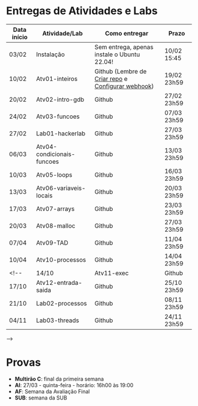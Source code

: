 
# Entregas de Atividades e Labs


| Data início | Atividade/Lab                                                              | Como entregar   | Prazo              |
|-------------|----------------------------------------------------------------------------|-----------------|--------------------|
| 03/02 | Instalação | Sem entrega, apenas instale o Ubuntu 22.04! | 10/02 15:45 |
| 10/02 | Atv01-inteiros | Github (Lembre de [Criar repo](https://classroom.github.com/a/kza8G2K0) e [Configurar webhook](tutorial_servidor_testes.pdf)) | 19/02 23h59 |
| 20/02 | Atv02-intro-gdb | Github | 27/02 23h59 |
| 24/02 | Atv03-funcoes | Github | 07/03 23h59 |
| 27/02 | Lab01-hackerlab  | Github | 27/03 23h59 |
| 06/03 | Atv04-condicionais-funcoes | Github | 13/03 23h59 |
| 10/03 | Atv05-loops | Github | 16/03 23h59 |
| 13/03 | Atv06-variaveis-locais | Github | 20/03 23h59 |
| 17/03 | Atv07-arrays | Github | 23/03 23h59 |
| 20/03 | Atv08-malloc | Github | 27/03 23h59 |
| 07/04 | Atv09-TAD  | Github | 11/04 23h59 |
| 10/04 | Atv10-processos | Github | 14/04 23h59 |
<!-- | 14/10 | Atv11-exec | Github | 21/10 23h59 |
| 17/10 | Atv12-entrada-saida | Github | 25/10 23h59 |
| 21/10 | Lab02-processos | Github | 08/11  23h59 |
| 04/11 | Lab03-threads | Github | 24/11  23h59 | 
 -->
# Provas

- **Multirão C**: final da primeira semana
- **AI**: 27/03 - quinta-feira - horário: 16h00 às 19:00
- **AF**: Semana da Avaliação Final
- **SUB**: semana da SUB 

